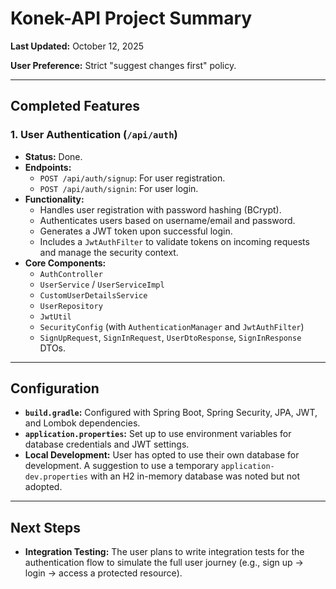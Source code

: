 # Konek-API Project Summary

**Last Updated:** October 12, 2025

**User Preference:** Strict "suggest changes first" policy.

---

## Completed Features

### 1. User Authentication (`/api/auth`)
*   **Status:** Done.
*   **Endpoints:**
    *   `POST /api/auth/signup`: For user registration.
    *   `POST /api/auth/signin`: For user login.
*   **Functionality:**
    *   Handles user registration with password hashing (BCrypt).
    *   Authenticates users based on username/email and password.
    *   Generates a JWT token upon successful login.
    *   Includes a `JwtAuthFilter` to validate tokens on incoming requests and manage the security context.
*   **Core Components:**
    *   `AuthController`
    *   `UserService` / `UserServiceImpl`
    *   `CustomUserDetailsService`
    *   `UserRepository`
    *   `JwtUtil`
    *   `SecurityConfig` (with `AuthenticationManager` and `JwtAuthFilter`)
    *   `SignUpRequest`, `SignInRequest`, `UserDtoResponse`, `SignInResponse` DTOs.

---

## Configuration

*   **`build.gradle`:** Configured with Spring Boot, Spring Security, JPA, JWT, and Lombok dependencies.
*   **`application.properties`:** Set up to use environment variables for database credentials and JWT settings.
*   **Local Development:** User has opted to use their own database for development. A suggestion to use a temporary `application-dev.properties` with an H2 in-memory database was noted but not adopted.

---

## Next Steps

*   **Integration Testing:** The user plans to write integration tests for the authentication flow to simulate the full user journey (e.g., sign up -> login -> access a protected resource).